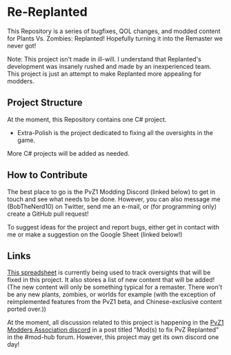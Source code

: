 # Re-Replanted
This Repository is a series of bugfixes, QOL changes, and modded content for Plants Vs. Zombies: Replanted! Hopefully turning it into the Remaster we never got!

Note: This project isn't made in ill-will. I understand that Replanted's development was insanely rushed and made by an inexperienced team. This project is just an attempt to make Replanted more appealing for modders.

## Project Structure
At the moment, this Repository contains one C# project.
- Extra-Polish is the project dedicated to fixing all the oversights in the game. 

More C# projects will be added as needed.

## How to Contribute
The best place to go is the PvZ1 Modding Discord (linked below) to get in touch and see what needs to be done. However, you can also message me (BobTheNerd10) on Twitter, send me an e-mail, or (for programming only) create a GitHub pull request!

To suggest ideas for the project and report bugs, either get in contact with me or make a suggestion on the Google Sheet (linked below!)

## Links
[This spreadsheet](https://docs.google.com/spreadsheets/d/10N_Q6xMBUn9X6yh2J6AfADarAxr983ox4QMMI-m2s5A/edit?usp=sharing) is currently being used to track oversights that will be fixed in this project. It also stores a list of new content that will be added! (The new content will only be something typical for a remaster. There won't be any new plants, zombies, or worlds for example (with the exception of reimplemented features from the PvZ1 beta, and Chinese-exclusive content ported over.))

At the moment, all discussion related to this project is happening in the [PvZ1 Modders Association discord](https://discord.gg/cGBwQQaC7m) in a post titled "Mod(s) to fix PvZ Replanted" in the #mod-hub forum. However, this project may get its own discord one day!

